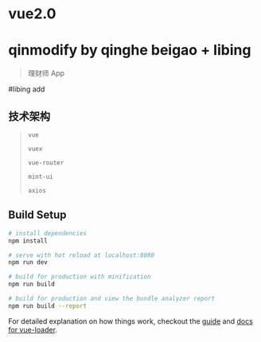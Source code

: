 # vue2.0

# qinmodify by qinghe beigao + libing

> 理财师 App

#libing add

## 技术架构

> `vue`
>
> `vuex`
>
> `vue-router`
>
> `mint-ui`
>
> `axios`

## Build Setup

```bash
# install dependencies
npm install

# serve with hot reload at localhost:8080
npm run dev

# build for production with minification
npm run build

# build for production and view the bundle analyzer report
npm run build --report
```

For detailed explanation on how things work, checkout the [guide](http://vuejs-templates.github.io/webpack/) and [docs for vue-loader](http://vuejs.github.io/vue-loader).
